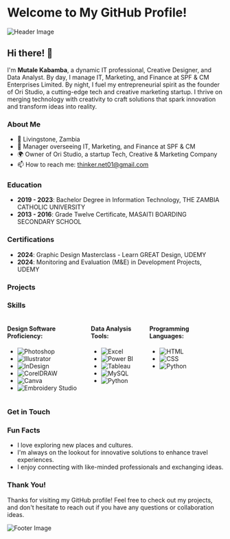 # Welcome to My GitHub Profile!

![Header Image](https://images.unsplash.com/photo-1498050108023-c5249f4df085?crop=entropy&cs=tinysrgb&fit=crop&w=1200&h=300&ixid=MnwxMjA3fDB8MHxwaG90by1wYWdlfHx8fGVufDB8fHx8&ixlib=rb-1.2.1)

## Hi there! 👋

I'm **Mutale Kabamba**, a dynamic IT professional, Creative Designer, and Data Analyst. By day, I manage IT, Marketing, and Finance at SPF & CM Enterprises Limited. By night, I fuel my entrepreneurial spirit as the founder of Ori Studio, a cutting-edge tech and creative marketing startup. I thrive on merging technology with creativity to craft solutions that spark innovation and transform ideas into reality.

### About Me

- 📍 Livingstone, Zambia
- 💼 Manager overseeing IT, Marketing, and Finance at SPF & CM
- 🌍 Owner of Ori Studio, a startup Tech, Creative & Marketing Company
- 📫 How to reach me: [thinker.net01@gmail.com](mailto:thinker.net01@gmail.com)

### Education
- **2019 - 2023**: Bachelor Degree in Information Technology, THE ZAMBIA CATHOLIC UNIVERSITY
- **2013 - 2016**: Grade Twelve Certificate, MASAITI BOARDING SECONDARY SCHOOL

### Certifications
- **2024**: Graphic Design Masterclass - Learn GREAT Design, UDEMY
- **2024**: Monitoring and Evaluation (M&E) in Development Projects, UDEMY

### Projects



### Skills

<div style="display: flex; flex-direction: row; justify-content: space-between;">

<div>

#### Design Software Proficiency:
- ![Photoshop](https://img.shields.io/badge/Photoshop-31A8FF?style=for-the-badge&logo=adobe-photoshop&logoColor=white)
- ![Illustrator](https://img.shields.io/badge/Illustrator-FF9A00?style=for-the-badge&logo=adobe-illustrator&logoColor=white)
- ![InDesign](https://img.shields.io/badge/InDesign-FF3366?style=for-the-badge&logo=adobe-indesign&logoColor=white)
- ![CorelDRAW](https://img.shields.io/badge/CorelDRAW-009639?style=for-the-badge&logo=coreldraw&logoColor=white)
- ![Canva](https://img.shields.io/badge/Canva-00C4CC?style=for-the-badge&logo=canva&logoColor=white)
- ![Embroidery Studio](https://img.shields.io/badge/Embroidery_Studio-FF7D3E?style=for-the-badge&logoColor=white)

</div>

<div>

#### Data Analysis Tools:
- ![Excel](https://img.shields.io/badge/Excel-217346?style=for-the-badge&logo=microsoft-excel&logoColor=white)
- ![Power BI](https://img.shields.io/badge/Power_BI-F2C811?style=for-the-badge&logo=power-bi&logoColor=black)
- ![Tableau](https://img.shields.io/badge/Tableau-E97627?style=for-the-badge&logo=tableau&logoColor=white)
- ![MySQL](https://img.shields.io/badge/MySQL-4479A1?style=for-the-badge&logo=mysql&logoColor=white)
- ![Python](https://img.shields.io/badge/Python-3776AB?style=for-the-badge&logo=python&logoColor=white)

</div>

<div>

#### Programming Languages:
- ![HTML](https://img.shields.io/badge/HTML5-E34F26?style=for-the-badge&logo=html5&logoColor=white)
- ![CSS](https://img.shields.io/badge/CSS3-1572B6?style=for-the-badge&logo=css3&logoColor=white)
- ![Python](https://img.shields.io/badge/Python-3776AB?style=for-the-badge&logo=python&logoColor=white)

</div>

</div>



### Get in Touch



### Fun Facts

- I love exploring new places and cultures.
- I'm always on the lookout for innovative solutions to enhance travel experiences.
- I enjoy connecting with like-minded professionals and exchanging ideas.

### Thank You!

Thanks for visiting my GitHub profile! Feel free to check out my projects, and don't hesitate to reach out if you have any questions or collaboration ideas.

![Footer Image](https://images.unsplash.com/photo-1522199710521-72d69614c702?crop=entropy&cs=tinysrgb&fit=crop&w=1200&h=300&ixid=MnwxMjA3fDB8MHxwaG90by1wYWdlfHx8fGVufDB8fHx8&ixlib=rb-1.2.1)
